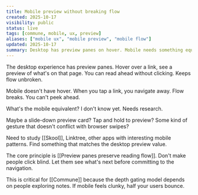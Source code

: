 ```yaml
---
title: Mobile preview without breaking flow
created: 2025-10-17
visibility: public
status: live
tags: [commune, mobile, ux, preview]
aliases: ["mobile ux", "mobile preview", "mobile flow"]
updated: 2025-10-17
summary: Desktop has preview panes on hover. Mobile needs something equivalent that lets you peek at the next page without breaking flow.
---
```


The desktop experience has preview panes. Hover over a link, see a preview of what's on that page. You can read ahead without clicking. Keeps flow unbroken.

Mobile doesn't have hover. When you tap a link, you navigate away. Flow breaks. You can't peek ahead.

What's the mobile equivalent? I don't know yet. Needs research.

Maybe a slide-down preview card? Tap and hold to preview? Some kind of gesture that doesn't conflict with browser swipes?

Need to study [[Skool]], Linktree, other apps with interesting mobile patterns. Find something that matches the desktop preview value.

The core principle is [[Preview panes preserve reading flow]]. Don't make people click blind. Let them see what's next before committing to the navigation.

This is critical for [[Commune]] because the depth gating model depends on people exploring notes. If mobile feels clunky, half your users bounce.
